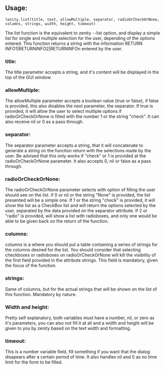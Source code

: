 ## Usage:
```
lenity.list(title, text, allowMultiple, separator, radioOrCheckOrNone, columns, strings, width, height, timeout)
```
The list function is the equivalent to zenity --list option, and display a simple list for single and multiple selection for the user, depending of the options entered. This function returns a string with the information RETURN INFO1|RETURNINFO2|RETURNINFOn entered by the user.

### title:
The title parameter accepts a string, and it's content will be displayed in the top of the GUI window.

### allowMultiple:
The allowMultiple parameter accepts a boolean value (true or false), if false is provided, this also disables the next parameter, the separator. If true is provided, it will allow the user to select multiple options if radioOrCheckOrNone is filled with the number 1 or the string "check". It can also receive nil or 0 as a pass through.

### separator:
The separator parameter accepts a string, that it will concatenate to generate a string on the function return with the selections made by the user. Be advised that this only works if "check" or 1 is provided at the radioOrCheckOrNone parameter. It also accepts 0, nil or false as a pass through.

### radioOrCheckOrNone:
The radioOrCheckOrNone parameter selects with option of filling the user should see on the list. if 0 or nil or the string "None" is provided, the list presented will be a simple one. If 1 or the string "check" is provided, it will show the list as a CheckBox list and will return the options selected by the user, separated by the data provided on the separator attribute. If 2 or "radio" is provided, will show a list with radioboxes, and only one would be able to be given back on the return of the function.

### columns:
columns is a where you should put a table containing a series of strings for the columns desired for the list. You should consider that selecting checkboxes or radioboxes on radioOrCheckOrNone will kill the visibility of the first field provided in the attribute strings. This field is mandatory, given the focus of the function.

### strings:
Same of columns, but for the actual strings that will be shown on the list of this function. Mandatory by nature.

### Width and height:
Pretty self explanatory, both variables must have a number, nil, or zero as it's parameters, you can also not fill it at all and a width and height will be given to you by zenity based on the text width and formatting.

### timeout:
This is a number variable field, fill something if you want that the dialog disapears after a certain period of time. It also handles nil and 0 as no time limit for the form to be filled.
